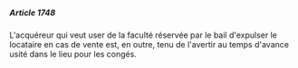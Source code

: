 ##### Article 1748

L'acquéreur qui veut user de la faculté réservée par le bail d'expulser le locataire en cas de vente est, en outre, tenu de l'avertir au temps d'avance usité dans le lieu pour les congés.

